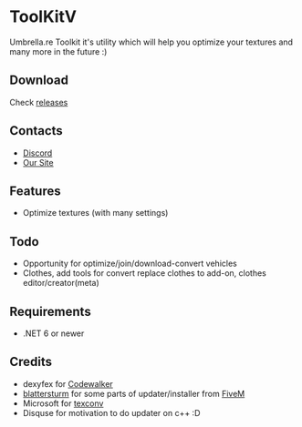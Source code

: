# ToolKitV
Umbrella.re Toolkit it's utility which will help you optimize your textures and many more in the future :)

## Download
Check [releases](https://github.com/umbrellare/ToolKitV/releases)

## Contacts
- [Discord](https://discord.gg/8mEAy9a)
- [Our Site](https://umbrella.re)

## Features
- Optimize textures (with many settings)

## Todo
- Opportunity for optimize/join/download-convert vehicles
- Clothes, add tools for convert replace clothes to add-on, clothes editor/creator(meta)

## Requirements
- .NET 6 or newer

## Credits
 - dexyfex for [Codewalker](https://github.com/dexyfex/CodeWalker)
 - [blattersturm](https://github.com/blattersturm) for some parts of updater/installer from [FiveM](https://github.com/citizenfx/fivem)
 - Microsoft for [texconv](https://github.com/microsoft/DirectXTex)
 - Disquse for motivation to do updater on c++ :D
